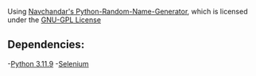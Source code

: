 Using [Navchandar's Python-Random-Name-Generator](https://github.com/navchandar/Python-Random-Name-Generator), which is licensed under the [GNU-GPL License](https://github.com/navchandar/Python-Random-Name-Generator/blob/master/LICENSE)

## Dependencies:
-[Python 3.11.9](https://www.python.org/)
-[Selenium](https://pypi.org/project/selenium/)
